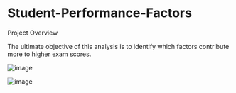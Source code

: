 # Student-Performance-Factors

Project Overview

The ultimate objective of this analysis is to identify which factors contribute more to higher exam scores.

![image](https://github.com/user-attachments/assets/d58dd438-2c31-4be6-ac44-ffe951c67b4e)

![image](https://github.com/user-attachments/assets/26431f69-7ee1-4f81-b903-8920c23dc3eb)
